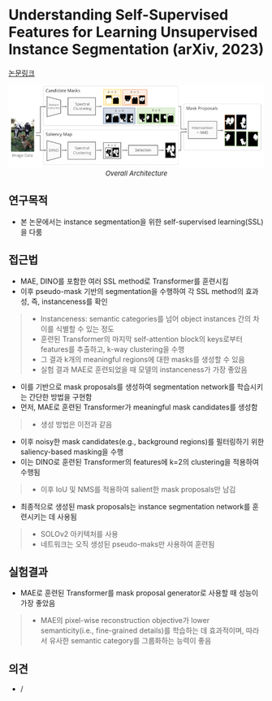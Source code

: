 # Understanding Self-Supervised Features for Learning Unsupervised Instance Segmentation (arXiv, 2023)

[논문링크](https://arxiv.org/abs/2311.14665)

<p align="center">
    <img width="700" alt='fig1' src="../img/engstler2023understanding.png?raw=true"></br>
    <em><font size=2>Overall Architecture</font></em>
</p>

## 연구목적
- 본 논문에서는 instance segmentation을 위한 self-supervised learning(SSL)을 다룸

## 접근법
- MAE, DINO를 포함한 여러 SSL method로 Transformer를 훈련시킴
- 이후 pseudo-mask 기반의 segmentation을 수행하여 각 SSL method의 효과성, 즉, instanceness를 확인
> - Instanceness: semantic categories를 넘어 object instances 간의 차이를 식별할 수 있는 정도
> - 훈련된 Transformer의 마지막 self-attention block의 keys로부터 features를 추출하고, k-way clustering을 수행
> - 그 결과 k개의 meaningful regions에 대한 masks를 생성할 수 있음
> - 실험 결과 MAE로 훈련되었을 때 모델의 instanceness가 가장 좋았음
- 이를 기반으로 mask proposals를 생성하여 segmentation network를 학습시키는 간단한 방법을 구현함
- 먼저, MAE로 훈련된 Transformer가 meaningful mask candidates를 생성함
> - 생성 방법은 이전과 같음
- 이후 noisy한 mask candidates(e.g., background regions)를 필터링하기 위한 saliency-based masking을 수행
- 이는 DINO로 훈련된 Transformer의 features에 k=2의 clustering을 적용하여 수행됨
> - 이후 IoU 및 NMS를 적용하여 salient한 mask proposals만 남김
- 최종적으로 생성된 mask proposals는 instance segmentation network를 훈련시키는 데 사용됨
> - SOLOv2 아키텍처를 사용
> - 네트워크는 오직 생성된 pseudo-maks만 사용하여 훈련됨

## 실험결과
- MAE로 훈련된 Transformer를 mask proposal generator로 사용할 때 성능이 가장 좋았음
> - MAE의 pixel-wise reconstruction objective가 lower semanticity(i.e., fine-grained details)를 학습하는 데 효과적이며, 따라서 유사한 semantic category를 그룹화하는 능력이 좋음

## 의견
- /